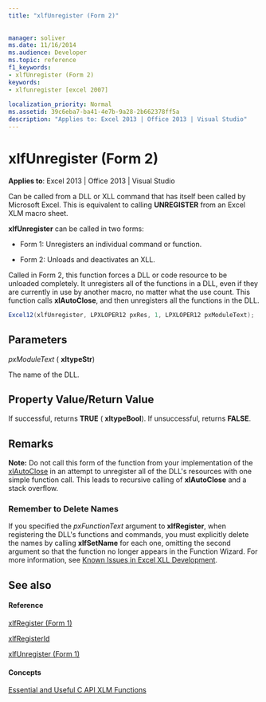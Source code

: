 ```yaml
---
title: "xlfUnregister (Form 2)"
 
 
manager: soliver
ms.date: 11/16/2014
ms.audience: Developer
ms.topic: reference
f1_keywords:
- xlfUnregister (Form 2)
keywords:
- xlfunregister [excel 2007]
 
localization_priority: Normal
ms.assetid: 39c6eba7-ba41-4e7b-9a28-2b662378ff5a
description: "Applies to: Excel 2013 | Office 2013 | Visual Studio"
---
```


# xlfUnregister (Form 2)

 **Applies to**: Excel 2013 | Office 2013 | Visual Studio 
  
Can be called from a DLL or XLL command that has itself been called by Microsoft Excel. This is equivalent to calling **UNREGISTER** from an Excel XLM macro sheet. 
  
 **xlfUnregister** can be called in two forms: 
  
- Form 1: Unregisters an individual command or function.
    
- Form 2: Unloads and deactivates an XLL.
    
Called in Form 2, this function forces a DLL or code resource to be unloaded completely. It unregisters all of the functions in a DLL, even if they are currently in use by another macro, no matter what the use count. This function calls **xlAutoClose**, and then unregisters all the functions in the DLL.
  
```cs
Excel12(xlfUnregister, LPXLOPER12 pxRes, 1, LPXLOPER12 pxModuleText);
```

## Parameters

 _pxModuleText_ ( **xltypeStr**)
  
The name of the DLL.
  
## Property Value/Return Value

If successful, returns **TRUE** ( **xltypeBool**). If unsuccessful, returns **FALSE**.
  
## Remarks

 **Note:** Do not call this form of the function from your implementation of the [xlAutoClose](xlautoclose.md) in an attempt to unregister all of the DLL's resources with one simple function call. This leads to recursive calling of **xlAutoClose** and a stack overflow. 
  
### Remember to Delete Names

If you specified the  _pxFunctionText_ argument to **xlfRegister**, when registering the DLL's functions and commands, you must explicitly delete the names by calling **xlfSetName** for each one, omitting the second argument so that the function no longer appears in the Function Wizard. For more information, see [Known Issues in Excel XLL Development](known-issues-in-excel-xll-development.md).
  
## See also

#### Reference

[xlfRegister (Form 1)](xlfregister-form-1.md)
  
[xlfRegisterId](xlfregisterid.md)
  
[xlfUnregister (Form 1)](xlfunregister-form-1.md)
#### Concepts

[Essential and Useful C API XLM Functions](essential-and-useful-c-api-xlm-functions.md)


